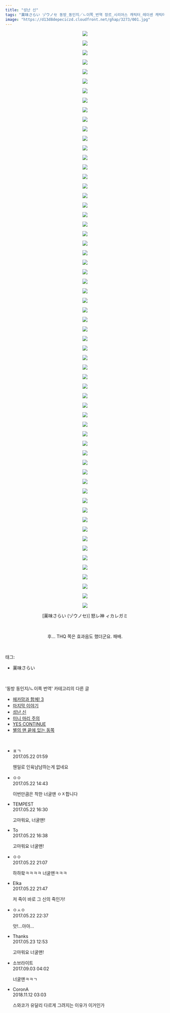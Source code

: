 ```yaml
---
title: "성난 신"
tags: "薬味さらい ゾウノセ 동방_동인지／ㄴ이쪽_번역 장르_시리어스 캐릭터_레이센 캐릭터_순호 캐릭터_스와코"
image: "https://d13d8depeciczd.cloudfront.net/ghap/3273/001.jpg"
---
```

<div class="article">
<p style="text-align: center; clear: none; float: none;"><img src="{{ site.imgserver12 }}/ghap/3273/001.jpg"/></p>
<p style="text-align: center; clear: none; float: none;"><img src="{{ site.imgserver12 }}/ghap/3273/002.jpg"/></p>
<p style="text-align: center; clear: none; float: none;"><img src="{{ site.imgserver12 }}/ghap/3273/003.jpg"/></p>
<p style="text-align: center; clear: none; float: none;"><img src="{{ site.imgserver12 }}/ghap/3273/004.jpg"/></p>
<p style="text-align: center; clear: none; float: none;"><img src="{{ site.imgserver12 }}/ghap/3273/005.jpg"/></p>
<p style="text-align: center; clear: none; float: none;"><img src="{{ site.imgserver12 }}/ghap/3273/006.jpg"/></p>
<p style="text-align: center; clear: none; float: none;"><img src="{{ site.imgserver12 }}/ghap/3273/007.jpg"/></p>
<p style="text-align: center; clear: none; float: none;"><img src="{{ site.imgserver12 }}/ghap/3273/008.jpg"/></p>
<p style="text-align: center; clear: none; float: none;"><img src="{{ site.imgserver12 }}/ghap/3273/009.jpg"/></p>
<p style="text-align: center; clear: none; float: none;"><img src="{{ site.imgserver12 }}/ghap/3273/010.jpg"/></p>
<p style="text-align: center; clear: none; float: none;"><img src="{{ site.imgserver12 }}/ghap/3273/011.jpg"/></p>
<p style="text-align: center; clear: none; float: none;"><img src="{{ site.imgserver12 }}/ghap/3273/012.jpg"/></p>
<p style="text-align: center; clear: none; float: none;"><img src="{{ site.imgserver12 }}/ghap/3273/013.jpg"/></p>
<p style="text-align: center; clear: none; float: none;"><img src="{{ site.imgserver12 }}/ghap/3273/014.jpg"/></p>
<p style="text-align: center; clear: none; float: none;"><img src="{{ site.imgserver12 }}/ghap/3273/015.jpg"/></p>
<p style="text-align: center; clear: none; float: none;"><img src="{{ site.imgserver12 }}/ghap/3273/016.jpg"/></p>
<p style="text-align: center; clear: none; float: none;"><img src="{{ site.imgserver12 }}/ghap/3273/017.jpg"/></p>
<p style="text-align: center; clear: none; float: none;"><img src="{{ site.imgserver12 }}/ghap/3273/018.jpg"/></p>
<p style="text-align: center; clear: none; float: none;"><img src="{{ site.imgserver12 }}/ghap/3273/019.jpg"/></p>
<p style="text-align: center; clear: none; float: none;"><img src="{{ site.imgserver12 }}/ghap/3273/020.jpg"/></p>
<p style="text-align: center; clear: none; float: none;"><img src="{{ site.imgserver12 }}/ghap/3273/021.jpg"/></p>
<p style="text-align: center; clear: none; float: none;"><img src="{{ site.imgserver12 }}/ghap/3273/022.jpg"/></p>
<p style="text-align: center; clear: none; float: none;"><img src="{{ site.imgserver12 }}/ghap/3273/023.jpg"/></p>
<p style="text-align: center; clear: none; float: none;"><img src="{{ site.imgserver12 }}/ghap/3273/024.jpg"/></p>
<p style="text-align: center; clear: none; float: none;"><img src="{{ site.imgserver12 }}/ghap/3273/025.jpg"/></p>
<p style="text-align: center; clear: none; float: none;"><img src="{{ site.imgserver12 }}/ghap/3273/026.jpg"/></p>
<p style="text-align: center; clear: none; float: none;"><img src="{{ site.imgserver12 }}/ghap/3273/027.jpg"/></p>
<p style="text-align: center; clear: none; float: none;"><img src="{{ site.imgserver12 }}/ghap/3273/028.jpg"/></p>
<p style="text-align: center; clear: none; float: none;"><img src="{{ site.imgserver12 }}/ghap/3273/029.jpg"/></p>
<p style="text-align: center; clear: none; float: none;"><img src="{{ site.imgserver12 }}/ghap/3273/030.jpg"/></p>
<p style="text-align: center; clear: none; float: none;"><img src="{{ site.imgserver12 }}/ghap/3273/031.jpg"/></p>
<p style="text-align: center; clear: none; float: none;"><img src="{{ site.imgserver12 }}/ghap/3273/032.jpg"/></p>
<p style="text-align: center; clear: none; float: none;"><img src="{{ site.imgserver12 }}/ghap/3273/033.jpg"/></p>
<p style="text-align: center; clear: none; float: none;"><img src="{{ site.imgserver12 }}/ghap/3273/034.jpg"/></p>
<p style="text-align: center; clear: none; float: none;"><img src="{{ site.imgserver12 }}/ghap/3273/035.jpg"/></p>
<p style="text-align: center; clear: none; float: none;"><img src="{{ site.imgserver12 }}/ghap/3273/036.jpg"/></p>
<p style="text-align: center; clear: none; float: none;"><img src="{{ site.imgserver12 }}/ghap/3273/037.jpg"/></p>
<p style="text-align: center; clear: none; float: none;"><img src="{{ site.imgserver12 }}/ghap/3273/038.jpg"/></p>
<p style="text-align: center; clear: none; float: none;"><img src="{{ site.imgserver12 }}/ghap/3273/039.jpg"/></p>
<p style="text-align: center; clear: none; float: none;"><img src="{{ site.imgserver12 }}/ghap/3273/040.jpg"/></p>
<p style="text-align: center; clear: none; float: none;"><img src="{{ site.imgserver12 }}/ghap/3273/041.jpg"/></p>
<p style="text-align: center; clear: none; float: none;"><img src="{{ site.imgserver12 }}/ghap/3273/042.jpg"/></p>
<p style="text-align: center; clear: none; float: none;"><img src="{{ site.imgserver12 }}/ghap/3273/043.jpg"/></p>
<p style="text-align: center; clear: none; float: none;"><img src="{{ site.imgserver12 }}/ghap/3273/044.jpg"/></p>
<p style="text-align: center; clear: none; float: none;"><img src="{{ site.imgserver12 }}/ghap/3273/045.jpg"/></p>
<p style="text-align: center; clear: none; float: none;"><img src="{{ site.imgserver12 }}/ghap/3273/046.jpg"/></p>
<p style="text-align: center; clear: none; float: none;"><img src="{{ site.imgserver12 }}/ghap/3273/047.jpg"/></p>
<p style="text-align: center; clear: none; float: none;"><img src="{{ site.imgserver12 }}/ghap/3273/048.jpg"/></p>
<p style="text-align: center; clear: none; float: none;"><img src="{{ site.imgserver12 }}/ghap/3273/049.jpg"/></p>
<p style="text-align: center; clear: none; float: none;"><img src="{{ site.imgserver12 }}/ghap/3273/050.jpg"/></p>
<p style="text-align: center; clear: none; float: none;"><img src="{{ site.imgserver12 }}/ghap/3273/051.jpg"/></p>
<p style="text-align: center; clear: none; float: none;"><img src="{{ site.imgserver12 }}/ghap/3273/052.jpg"/></p>
<p style="text-align: center; clear: none; float: none;"><img src="{{ site.imgserver12 }}/ghap/3273/053.jpg"/></p>
<p style="text-align: center; clear: none; float: none;"><img src="{{ site.imgserver12 }}/ghap/3273/054.jpg"/></p>
<p style="text-align: center; clear: none; float: none;"><img src="{{ site.imgserver12 }}/ghap/3273/055.jpg"/></p>
<p style="text-align: center; clear: none; float: none;"><img src="{{ site.imgserver12 }}/ghap/3273/056.jpg"/></p>
<p style="text-align: center; clear: none; float: none;"><img src="{{ site.imgserver12 }}/ghap/3273/057.jpg"/></p>
<p style="text-align: center; clear: none; float: none;"><img src="{{ site.imgserver12 }}/ghap/3273/058.jpg"/></p>
<p style="text-align: center; clear: none; float: none;"><img src="{{ site.imgserver12 }}/ghap/3273/059.jpg"/></p>
<p style="text-align: center; clear: none; float: none;"><img src="{{ site.imgserver12 }}/ghap/3273/060.jpg"/></p>
<p style="text-align: center; clear: none; float: none;"><img src="{{ site.imgserver12 }}/ghap/3273/061.jpg"/></p>
<p style="text-align: center; clear: none; float: none;">[薬味さらい (ゾウノセ)] 怒レ神 ィカレガミ</p>
<p style="text-align: center; clear: none; float: none;"><br/></p>
<p style="text-align: center; clear: none; float: none;">후... THQ 쪽은 효과음도 했더군요. 패배.</p>
</div><br/>
<div class="tagTrail">
<p>태그: </p>
<ul>
<li>薬味さらい</li>
</ul>
</div><br/>
<div class="another">
<p>'동방 동인지/ㄴ이쪽 번역' 카테고리의 다른 글</p>
<ul>
<li><a href="/ghap_3578">헤카맘과 함께! 3</a></li>
<li><a href="/ghap_3501">마지막 이야기</a></li>
<li><a href="/ghap_3273">성난 신</a></li>
<li><a href="/ghap_3258">미니 마리 주의</a></li>
<li><a href="/ghap_3233">YES CONTINUE</a></li>
<li><a href="/ghap_3232">별의 맨 끝에 있는 동쪽</a></li>
</ul>
</div><br/>
<div class="cb_module cb_fluid">
<div class="cb_wrt cb_profile">
<div class="comment">
<ul>
<li class="cb_thumb_off" id="comment14994933">
<div class="cb_comment_area">
<div class="cb_info_area">
<div class="cb_section">
<span class="cb_nick_name">ㅍㄱ</span>
</div>
<div class="cb_section">
<span class="cb_date">2017.05.22 01:59 </span>
</div>
</div>
<div class="cb_dsc_comment">
<p class="cb_dsc">
											웬일로 인육냠냠하는게 없네요
										</p>
</div>
</div></li>
<li class="cb_thumb_off" id="comment14995248">
<div class="cb_comment_area">
<div class="cb_info_area">
<div class="cb_section">
<span class="cb_nick_name">ㅇㅇ</span>
</div>
<div class="cb_section">
<span class="cb_date">2017.05.22 14:43 </span>
</div>
</div>
<div class="cb_dsc_comment">
<p class="cb_dsc">
											이번만큼은 착한 너굴맨 ㅇㅈ합니다
										</p>
</div>
</div></li>
<li class="cb_thumb_off" id="comment14995323">
<div class="cb_comment_area">
<div class="cb_info_area">
<div class="cb_section">
<span class="cb_nick_name">TEMPEST</span>
</div>
<div class="cb_section">
<span class="cb_date">2017.05.22 16:30 </span>
</div>
</div>
<div class="cb_dsc_comment">
<p class="cb_dsc">
											고마워요, 너굴맨!
										</p>
</div>
</div></li>
<li class="cb_thumb_off" id="comment14995328">
<div class="cb_comment_area">
<div class="cb_info_area">
<div class="cb_section">
<span class="cb_nick_name">To</span>
</div>
<div class="cb_section">
<span class="cb_date">2017.05.22 16:38 </span>
</div>
</div>
<div class="cb_dsc_comment">
<p class="cb_dsc">
											고마워요 너굴맨!
										</p>
</div>
</div></li>
<li class="cb_thumb_off" id="comment14995593">
<div class="cb_comment_area">
<div class="cb_info_area">
<div class="cb_section">
<span class="cb_nick_name">ㅇㅇ</span>
</div>
<div class="cb_section">
<span class="cb_date">2017.05.22 21:07 </span>
</div>
</div>
<div class="cb_dsc_comment">
<p class="cb_dsc">
											하하핰ㅋㅋㅋㅋ 너굴맨ㅋㅋㅋ
										</p>
</div>
</div></li>
<li class="cb_thumb_off" id="comment14995618">
<div class="cb_comment_area">
<div class="cb_info_area">
<div class="cb_section">
<span class="cb_nick_name">Elka</span>
</div>
<div class="cb_section">
<span class="cb_date">2017.05.22 21:47 </span>
</div>
</div>
<div class="cb_dsc_comment">
<p class="cb_dsc">
											저 죽이 바로 그 신의 죽인가!
										</p>
</div>
</div></li>
<li class="cb_thumb_off" id="comment14995653">
<div class="cb_comment_area">
<div class="cb_info_area">
<div class="cb_section">
<span class="cb_nick_name">ㅇㅅㅇ</span>
</div>
<div class="cb_section">
<span class="cb_date">2017.05.22 22:37 </span>
</div>
</div>
<div class="cb_dsc_comment">
<p class="cb_dsc">
											앗!...아아...
										</p>
</div>
</div></li>
<li class="cb_thumb_off" id="comment14996040">
<div class="cb_comment_area">
<div class="cb_info_area">
<div class="cb_section">
<span class="cb_nick_name">Thanks</span>
</div>
<div class="cb_section">
<span class="cb_date">2017.05.23 12:53 </span>
</div>
</div>
<div class="cb_dsc_comment">
<p class="cb_dsc">
											고마워요 너굴맨!
										</p>
</div>
</div></li>
<li class="cb_thumb_off" id="comment15074928">
<div class="cb_comment_area">
<div class="cb_info_area">
<div class="cb_section">
<span class="cb_nick_name">소브라이트</span>
</div>
<div class="cb_section">
<span class="cb_date">2017.09.03 04:02 </span>
</div>
</div>
<div class="cb_dsc_comment">
<p class="cb_dsc">
											너굴맨ㅋㅋㄱ
										</p>
</div>
</div></li>
<li class="cb_thumb_off" id="comment15371778">
<div class="cb_comment_area">
<div class="cb_info_area">
<div class="cb_section">
<span class="cb_nick_name">CoronA</span>
</div>
<div class="cb_section">
<span class="cb_date">2018.11.12 03:03 </span>
</div>
</div>
<div class="cb_dsc_comment">
<p class="cb_dsc">
											스와코가 유달리 다르게 그려지는 이유가 이거인가
										</p>
</div>
</div></li>
</ul>
</div>
</div><!-- commentList close -->
</div><br/>
